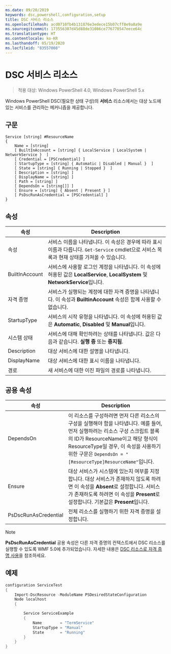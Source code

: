 ```yaml
---
ms.date: 09/20/2019
keywords: dsc,powershell,configuration,setup
title: DSC 서비스 리소스
ms.openlocfilehash: acd0710fb4b131876e3edece15b07cff8e9a8a9e
ms.sourcegitcommit: 173556307d45d88de31086ce776770547eece64c
ms.translationtype: HT
ms.contentlocale: ko-KR
ms.lasthandoff: 05/19/2020
ms.locfileid: "83557008"
---
```

# <a name="dsc-service-resource"></a>DSC 서비스 리소스

> 적용 대상: Windows PowerShell 4.0, Windows PowerShell 5.x

Windows PowerShell DSC(필요한 상태 구성)의 **서비스** 리소스에서는 대상 노드에 있는 서비스를 관리하는 메커니즘을 제공합니다.

## <a name="syntax"></a>구문

```Syntax
Service [string] #ResourceName
{
    Name = [string]
    [ BuiltInAccount = [string] { LocalService | LocalSystem | NetworkService }  ]
    [ Credential = [PSCredential] ]
    [ StartupType = [string] { Automatic | Disabled | Manual }  ]
    [ State = [string] { Running | Stopped }  ]
    [ Description = [string] ]
    [ DisplayName = [string] ]
    [ Path = [string] ]
    [ DependsOn = [string[]] ]
    [ Ensure = [string] { Absent | Present } ]
    [ PsDscRunAsCredential = [PSCredential] ]
}
```

## <a name="properties"></a>속성

|속성 |Description |
|---|---|
|속성 |서비스 이름을 나타냅니다. 이 속성은 경우에 따라 표시 이름과 다릅니다. `Get-Service` cmdlet으로 서비스 목록과 현재 상태를 가져올 수 있습니다. |
|BuiltInAccount |서비스에 사용할 로그인 계정을 나타냅니다. 이 속성에 허용된 값은 **LocalService**, **LocalSystem** 및 **NetworkService**입니다. |
|자격 증명 |서비스가 실행되는 계정에 대한 자격 증명을 나타냅니다. 이 속성과 **BuiltinAccount** 속성은 함께 사용할 수 없습니다. |
|StartupType |서비스의 시작 유형을 나타냅니다. 이 속성에 허용된 값은 **Automatic**, **Disabled** 및 **Manual**입니다. |
|시스템 상태 |서비스에 대해 확인하려는 상태를 나타냅니다. 값은 다음과 같습니다. **실행 중** 또는 **중지됨**. |
|Description |대상 서비스에 대한 설명을 나타냅니다. |
|DisplayName |대상 서비스에 대한 표시 이름을 나타냅니다. |
|경로 |새 서비스에 대한 이진 파일의 경로를 나타냅니다. |

## <a name="common-properties"></a>공용 속성

|속성 |Description |
|---|---|
|DependsOn |이 리소스를 구성하려면 먼저 다른 리소스의 구성을 실행해야 함을 나타냅니다. 예를 들어, 먼저 실행하려는 리소스 구성 스크립트 블록의 ID가 ResourceName이고 해당 형식이 ResourceType일 경우, 이 속성을 사용하기 위한 구문은 `DependsOn = "[ResourceType]ResourceName"`입니다. |
|Ensure |대상 서비스가 시스템에 있는지 여부를 지정합니다. 대상 서비스가 존재하지 않도록 하려면 이 속성을 **Absent**로 설정합니다. 서비스가 존재하도록 하려면 이 속성을 **Present**로 설정합니다. 기본값은 **Present**입니다. |
|PsDscRunAsCredential |전체 리소스를 실행하기 위한 자격 증명을 설정합니다. |

> [!NOTE]
> **PsDscRunAsCredential** 공용 속성은 다른 자격 증명의 컨텍스트에서 DSC 리소스를 실행할 수 있도록 WMF 5.0에 추가되었습니다. 자세한 내용은 [ DSC 리소스로 자격 증명 사용](../../../configurations/runasuser.md)을 참조하세요.

## <a name="example"></a>예제

```powershell
configuration ServiceTest
{
    Import-DscResource -ModuleName PSDesiredStateConfiguration
    Node localhost
    {

        Service ServiceExample
        {
            Name        = "TermService"
            StartupType = "Manual"
            State       = "Running"
        }
    }
}
```
